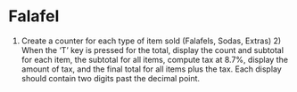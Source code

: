 # Falafel
1) Create a counter for each type of item sold (Falafels, Sodas, Extras) 2) When the ‘T’ key is pressed for the total, display the count and subtotal for each item, the subtotal for all items, compute tax at 8.7%, display the amount of tax, and the final total for all items plus the tax. Each display should contain two digits past the decimal point.
